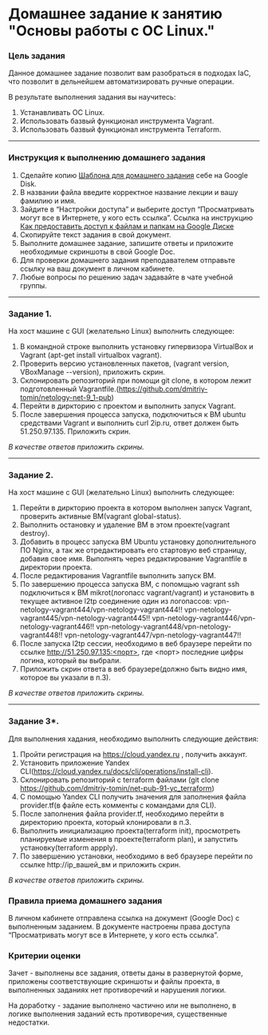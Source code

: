 # Домашнее задание к занятию "Основы работы с ОС Linux."


### Цель задания

Данное домашнее задание позволит вам разобраться в подходах IaC, что позволит в дельнейшем автоматизировать ручные операции.

В результате выполнения задания вы научитесь:  
1. Устанавливать ОС Linux.
2. Использовать базвый функционал инструмента Vagrant.
3. Использовать базвый функционал инструмента Terraform.

------

### Инструкция к выполнению домашнего задания

1. Сделайте копию [Шаблона для домашнего задания](https://docs.google.com/document/d/1youKpKm_JrC0UzDyUslIZW2E2bIv5OVlm_TQDvH5Pvs/edit) себе на Google Disk.
2. В названии файла введите корректное название лекции и вашу фамилию и имя.
3. Зайдите в “Настройки доступа” и выберите доступ “Просматривать могут все в Интернете, у кого есть ссылка”.  Ссылка на инструкцию [Как предоставить доступ к файлам и папкам на Google Диске](https://support.google.com/docs/answer/2494822?hl=ru&co=GENIE.Platform%3DDesktop)
4. Скопируйте текст задания в свой документ.
5. Выполните домашнее задание, запишите ответы и приложите необходимые скриншоты в свой Google Doc.
6. Для проверки домашнего задания преподавателем отправьте ссылку на ваш документ в личном кабинете.
7. Любые вопросы по решению задач задавайте в чате учебной группы.

---


### Задание 1. 

На хост машине с GUI (желательно Linux) выполнить следующее:
   1. В командной строке выполнить установку гипервизора VirtualBox и Vagrant (apt-get install virtualbox vagrant).
   2. Проверить версию установленных пакетов, (vagrant version, VBoxManage --version), приложить скрин.
   3. Склонировать репозиторий при помощи git clone, в котором лежит подготовленный Vagrantfile.(https://github.com/dmitriy-tomin/netology-net-9_1-pub)
   4. Перейти в диркторию с проектом и выполнить запуск Vagrant.
   5. После завершения процесса запуска, подключиться к ВМ ubuntu средствами Vagrant и выполнить curl 2ip.ru, ответ должен быть 51.250.97.135. Приложить скрин. 
 
*В качестве ответов приложить скрины.*

------

### Задание 2. 

На хост машине с GUI (желательно Linux) выполнить следующее:
   1. Перейти в диркторию проекта в котором выполнен запуск Vagrant, проверить активные ВМ(vagrant global-status).
   2. Выполнить остановку и удаление ВМ в этом проекте(vagrant destroy).
   3. Добавить в процесс запуска ВМ Ubuntu установку дополнительного ПО Nginx, а так же отредактировать его стартовую веб страницу, добавив свое имя.
      Выполнять через редактирование Vagrantfile в директории проекта.
   4. После редактирования Vagrantfile выполнить запуск ВМ.
   5. По завершению процесса запуска ВМ, с попомщью vagrant ssh подключиться к ВМ mikrot(логопасс vagrant/vagrant) и установить в текущее активное l2tp соединение 
      один из логопассов:
       vpn-netology-vagrant444/vpn-netology-vagrant444!!
       vpn-netology-vagrant445/vpn-netology-vagrant445!!
       vpn-netology-vagrant446/vpn-netology-vagrant446!!
       vpn-netology-vagrant448/vpn-netology-vagrant448!!
       vpn-netology-vagrant447/vpn-netology-vagrant447!!
   6. После запуска l2tp сессии, необходимо в веб браузере перейти по ссылке http://51.250.97.135:<порт>, где <порт> последние цифры логина, который вы выбрали.
   7. Приложить скрин ответа в веб браузере(должно быть видно имя, которое вы указали в п.3).
     

*В качестве ответов приложить скрины.*

------

### Задание 3*.

Для выполнения хадания, необходимо выполнить следующие действия:
   1. Пройти регистрация на https://cloud.yandex.ru , получить аккаунт.
   2. Установить приложение Yandex CLI(https://cloud.yandex.ru/docs/cli/operations/install-cli).
   3. Склонировать репозиторий с terraform файлами (git clone https://github.com/dmitriy-tomin/net-pub-91-yc_terraform)
   4. С помощью Yandex CLI получить значения для заполнения файла provider.tf(в файле есть комменты с командами для CLI).
   5. После заполнения файла provider.tf, необходимо перейти в директорию проекта, который клонировали в п.3.
   6. Выполнить инициализацию проекта(terraform init), просмотреть планируемые изменения в проекте(terraform plan), и запустить установку(terraform appply).
   7. По завершению установки, необходимо в веб браузере перейти по ссылке http://ip_вашей_вм и приложить скрин.     
   

*В качестве ответов приложить скрины.*

### Правила приема домашнего задания

В личном кабинете отправлена ссылка на документ (Google Doc) с выполненным заданием. В документе настроены права доступа “Просматривать могут все в Интернете, у кого есть ссылка”.

### Критерии оценки

Зачет - выполнены все задания, ответы даны в развернутой форме, приложены соответствующие скриншоты и файлы проекта, в выполненных заданиях нет противоречий и нарушения логики.

На доработку - задание выполнено частично или не выполнено, в логике выполнения заданий есть противоречия, существенные недостатки.
